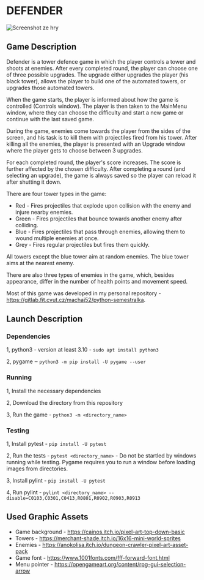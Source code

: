 # DEFENDER

![Screenshot ze hry](./media/game_gif.GIF)

## Game Description

Defender is a tower defence game in which the player controls a tower and shoots at enemies. After every completed round, the player can choose one of three possible upgrades. The upgrade either upgrades the player (his black tower), allows the player to build one of the automated towers, or upgrades those automated towers.

When the game starts, the player is informed about how the game is controlled (Controls window). The player is then taken to the MainMenu window, where they can choose the difficulty and start a new game or continue with the last saved game.

During the game, enemies come towards the player from the sides of the screen, and his task is to kill them with projectiles fired from his tower. After killing all the enemies, the player is presented with an Upgrade window where the player gets to choose between 3 upgrades.

For each completed round, the player's score increases. The score is further affected by the chosen difficulty. After completing a round (and selecting an upgrade), the game is always saved so the player can reload it after shutting it down.

There are four tower types in the game:

- Red - Fires projectiles that explode upon collision with the enemy and injure nearby enemies.
- Green - Fires projectiles that bounce towards another enemy after colliding.
- Blue - Fires projectiles that pass through enemies, allowing them to wound multiple enemies at once.
- Grey - Fires regular projectiles but fires them quickly.

All towers except the blue tower aim at random enemies. The blue tower aims at the nearest enemy.

There are also three types of enemies in the game, which, besides appearance, differ in the number of health points and movement speed.

Most of this game was developed in my personal repository - https://gitlab.fit.cvut.cz/machaj52/python-semestralka.

## Launch Description

### Dependencies

1, python3 - version at least 3.10 - `sudo apt install python3`

2, pygame ‒ `python3 -m pip install -U pygame --user`

### Running

1, Install the necessary dependencies

2, Download the directory from this repository

3, Run the game - `python3 -m <directory_name>`

### Testing

1, Install pytest - `pip install -U pytest`

2, Run the tests - `pytest <directory_name>` - Do not be startled by windows running while testing. Pygame requires you to run a window before loading images from directories.

3, Install pylint - `pip install -U pytest`

4, Run pylint - `pylint <directory_name> --disable=C0103,C0301,C0413,R0801,R0902,R0903,R0913`

## Used Graphic Assets

- Game background - https://cainos.itch.io/pixel-art-top-down-basic
- Towers - https://merchant-shade.itch.io/16x16-mini-world-sprites
- Enemies - https://anokolisa.itch.io/dungeon-crawler-pixel-art-asset-pack
- Game font - https://www.1001fonts.com/fff-forward-font.html
- Menu pointer - https://opengameart.org/content/rpg-gui-selection-arrow
